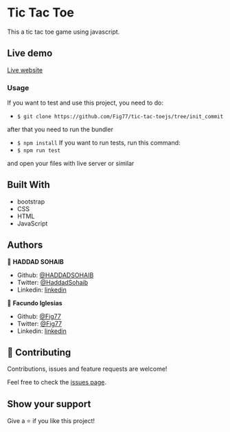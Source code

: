 # Tic Tac Toe

This a tic tac toe game using javascript.

## Live demo

[Live website](https://raw.githack.com/Fig77/tic-tac-toejs/init_commit/index.html/)

### Usage

If you want to test and use this project, you need to do:
* `$ git clone https://github.com/Fig77/tic-tac-toejs/tree/init_commit`

after that you need to run the bundler
* `$ npm install`
If you want to run tests, run this command:
* `$ npm run test`

and open your files with live server or similar


## Built With

- bootstrap
- CSS
- HTML
- JavaScript


## Authors

👤 **HADDAD SOHAIB**

- Github: [@HADDADSOHAIB](https://github.com/HADDADSOHAIB)
- Twitter: [@HaddadSohaib](https://twitter.com/HaddadSohaib)
- Linkedin: [linkedin](https://www.linkedin.com/in/sohaibhaddad/)

👤 **Facundo Iglesias**

- Github: [@Fig77](https://github.com/Fig77)
- Twitter: [@Fig77](https://twitter.com/Fig_77/)
- Linkedin: [linkedin](https://www.linkedin.com/in/figlesias/)

## 🤝 Contributing

Contributions, issues and feature requests are welcome!

Feel free to check the [issues page](issues/).

## Show your support

Give a ⭐️ if you like this project!
